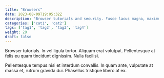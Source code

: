 ```yaml
---
title: "Browsers"
date: 2023-08-09T19:05:32Z
description: "Browser tutorials and security. Fusce lacus magna, maximus nec sapien eu, porta efficitur neque. Aliquam erat volutpat. Vestibulum enim nibh, posuere eu diam nec, varius sagittis turpis."
categories: ['cat1', 'cat2']
tags: ['tag1', 'tag2', 'tag3', 'tag4']
weight: 20
draft: false 
---
```

Browser tutorials. In vel ligula tortor. Aliquam erat volutpat. Pellentesque at felis eu quam tincidunt dignissim. Nulla facilisi.

Pellentesque tempus nisi et interdum convallis. In quam ante, vulputate at massa et, rutrum gravida dui. Phasellus tristique libero at ex.
